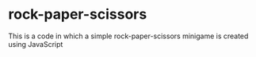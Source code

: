 # rock-paper-scissors

This is a code in which a simple rock-paper-scissors minigame is created using JavaScript 
